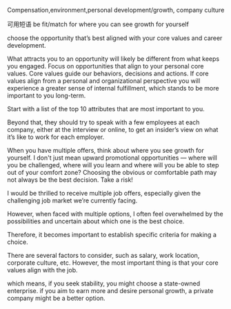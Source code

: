 

Compensation,environment,personal development/growth, company culture

可用短语
be fit/match for
where you can see growth for yourself

choose the opportunity that’s best aligned with your core values and career development.

What attracts you to an opportunity will likely be different from what keeps you engaged. Focus on opportunities that align to your personal core values. Core values guide our behaviors, decisions and actions. If core values align from a personal and organizational perspective you will experience a greater sense of internal fulfillment, which stands to be more important to you long-term. 

Start with a list of the top 10 attributes that are most important to you.

Beyond that, they should try to speak with a few employees at each company, either at the interview or online, to get an insider’s view on what it’s like to work for each employer. 

When you have multiple offers, think about where you see growth for yourself. I don't just mean upward promotional opportunities — where will you be challenged, where will you learn and where will you be able to step out of your comfort zone? Choosing the obvious or comfortable path may not always be the best decision. Take a risk! 



I would be thrilled to receive multiple job offers, especially given the challenging job market we’re currently facing.

However, when faced with multiple options, I often feel overwhelmed by the possibilities and uncertain about which one is the best choice.

Therefore, it becomes important to establish specific criteria for making a choice.

There are several factors to consider, such as salary, work location, corporate culture, etc. However, the most important thing is that your core values align with the job.

which means, if you seek stability, you might choose a state-owned enterprise.  if you aim to earn more and desire personal growth, a private company might be a better option.

